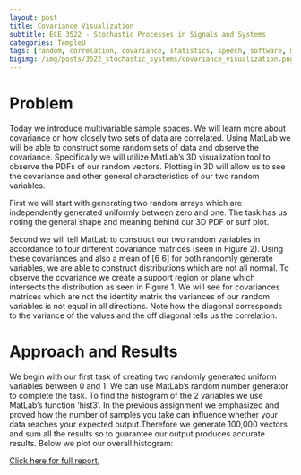 ```yaml
---
layout: post
title: Covariance Visualization
subtitle: ECE 3522 - Stochastic Processes in Signals and Systems
categories: TempleU
tags: [random, correlation, covariance, statistics, speech, software, matlab, programming]
bigimg: /img/posts/3522_stochastic_systems/covariance_visualization.png
---
```


# Problem
Today we introduce multivariable sample spaces. We will learn more about
covariance or how closely two sets of data are correlated. Using MatLab
we will be able to construct some random sets of data and observe the
covariance. Specifically we will utilize MatLab’s 3D visualization tool
to observe the PDFs of our random vectors. Plotting in 3D will allow us
to see the covariance and other general characteristics of our two random
variables.

First we will start with generating two random arrays which are
independently generated uniformly between zero and one. The task has us
noting the general shape and meaning behind our 3D PDF or surf plot.

Second we will tell MatLab to construct our two random variables in
accordance to four different covariance matrices (seen in Figure 2).
Using these covariances and also a mean of [6 6] for both randomly
generate variables, we are able to construct distributions which are not
all normal. To observe the covariance we create a support region or plane
which intersects the distribution as seen in Figure 1. We will see for
covariances matrices which are not the identity matrix the variances of
our random variables is not equal in all directions. Note how the diagonal
corresponds to the variance of the values and the off diagonal tells us
the correlation.

# Approach and Results
We begin with our first task of creating two randomly generated uniform
variables between 0 and 1. We can use MatLab’s random number generator
to complete the task. To find the histogram of the 2 variables we use
MatLab’s function ‘hist3’. In the previous assignment we emphasized and
proved how the number of samples you take can influence whether your data
reaches your expected output.Therefore we generate 100,000 vectors and sum
all the results so to guarantee our output produces accurate results.
Below we plot our overall histogram:

[Click here for full report.](
http://files.tdevin.com/blog/20150324_trejo_devin_ca7.pdf)
